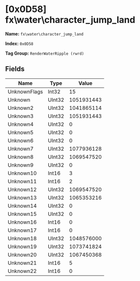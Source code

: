 # [0x0D58] fx\water\character_jump_land

**Name:** ```fx\water\character_jump_land```

**Index:** ```0x0D58```

**Tag Group:** ```RenderWaterRipple (rwrd)```

## Fields

Name	| Type	| Value
---	|---	|---	|
UnknownFlags	|Int32	|15
Unknown	|UInt32	|1051931443
Unknown2	|UInt32	|1041865114
Unknown3	|UInt32	|1051931443
Unknown4	|UInt32	|0
Unknown5	|UInt32	|0
Unknown6	|UInt32	|0
Unknown7	|UInt32	|1077936128
Unknown8	|UInt32	|1069547520
Unknown9	|UInt32	|0
Unknown10	|Int16	|3
Unknown11	|Int16	|2
Unknown12	|UInt32	|1069547520
Unknown13	|UInt32	|1065353216
Unknown14	|UInt32	|0
Unknown15	|UInt32	|0
Unknown16	|Int16	|0
Unknown17	|Int16	|0
Unknown18	|UInt32	|1048576000
Unknown19	|UInt32	|1073741824
Unknown20	|UInt32	|1067450368
Unknown21	|Int16	|5
Unknown22	|Int16	|0



